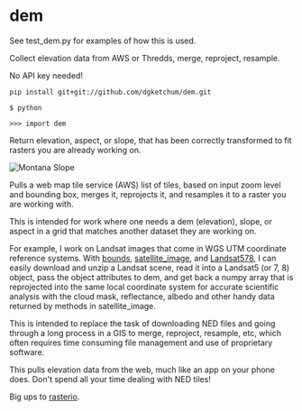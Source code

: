 # dem
See test_dem.py for examples of how this is used.

Collect elevation data from AWS or Thredds, merge, reproject, resample.

No API key needed!

`pip install git+git://github.com/dgketchum/dem.git`

`$ python`

`>>> import dem`

Return elevation, aspect, or slope, that has been correctly transformed to fit rasters you are already working on.

![Montana Slope](https://github.com/dgketchum/dem/blob/master/Montana_Slope.png)

Pulls a web map tile service (AWS) list of tiles, based on input zoom level and bounding box, merges it,
reprojects it, and resamples it to a raster you are working with.

This is intended for work where one needs a dem (elevation), slope, or aspect in a grid that matches another
dataset they are working on.  

For example, I work on Landsat images that come in WGS UTM coordinate reference systems.  With [bounds](https://github.com/dgketchum/bounds),
[satellite_image](https://github.com/dgketchum/satellite_image), and [Landsat578](https://github.com/dgketchum/Landsat578), I can easily download and unzip a Landsat scene, read it into a
Landsat5 (or 7, 8) object, pass the object attributes to dem, and get back a numpy array that is reprojected
into the same local coordinate system for accurate scientific analysis with the cloud mask, reflectance, albedo and other
handy data returned by methods in satellite_image.

This is intended to replace the task of downloading NED files and going through a long process in a GIS to 
merge, reproject, resample, etc, which often requires time consuming file management and use of proprietary software.

This pulls elevation data from the web, much like an app on your phone does.  Don't spend all your time dealing with
NED tiles!

Big ups to [rasterio](https://github.com/mapbox/rasterio).
